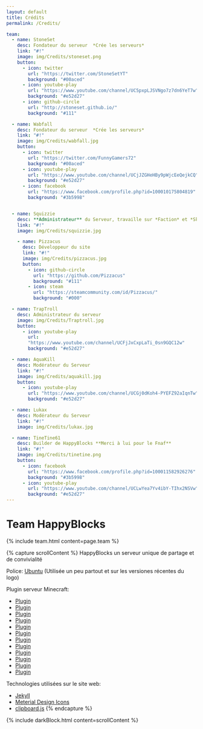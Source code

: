 ```yaml
---
layout: default
title: Crédits
permalink: /Credits/

team:
  - name: StoneSet
    desc: Fondateur du serveur  *Crée les serveurs*
    link: "#!"
    image: img/Credits/stoneset.png
    button:
      - icon: twitter
        url: "https://twitter.com/StoneSetYT"
        background: "#00aced"
      - icon: youtube-play
        url: "https://www.youtube.com/channel/UC5pxpLJSVNgo7z7dn6YeT7w"
        background: "#e52d27"
      - icon: github-circle
        url: "http://stoneset.github.io/"
        background: "#111"

  - name: Wabfall
    desc: Fondateur du serveur  *Crée les serveurs*
    link: "#!"
    image: img/Credits/wabfall.jpg
    button:
      - icon: twitter
        url: "https://twitter.com/FunnyGamers72"
        background: "#00aced"
      - icon: youtube-play
        url: "https://www.youtube.com/channel/UCjJZGHeHBy9pWjcEeQejkCQ"
        background: "#e52d27"
      - icon: facebook
        url: "https://www.facebook.com/profile.php?id=100010175804819"
        background: "#3b5998"


  - name: Squizzie
    desc: **Administrateur** du Serveur, travaille sur *Faction* et *Skyblock*
    link: "#!"
    image: img/Credits/squizzie.jpg

    - name: Pizzacus
      desc: Développeur du site
      link: "#!"
      image: img/Credits/pizzacus.jpg
      button:
        - icon: github-circle
          url: "https://github.com/Pizzacus"
          background: "#111"
        - icon: steam
          url: "https://steamcommunity.com/id/Pizzacus/"
          background: "#000"

  - name: TrapTroll
    desc: Administrateur du serveur
    image: img/Credits/Traptroll.jpg
    button:
      - icon: youtube-play
        url:
        "https://www.youtube.com/channel/UCFjJxCxpLaTi_0sn9GQC12w"
        background: "#e52d27"

  - name: AquaKill
    desc: Modérateur du Serveur
    link: "#!"
    image: img/Credits/aquakill.jpg
    button:
      - icon: youtube-play
        url: "https://www.youtube.com/channel/UCGj0dKoh4-PYEFZ92aIqnTw"
        background: "#e52d27"

  - name: Lukax
    desc: Modérateur du Serveur
    link: "#!"
    image: img/Credits/lukax.jpg

  - name: TineTine61
    desc: Builder de HappyBlocks **Merci à lui pour le Fnaf**
    link: "#!"
    image: img/Credits/tinetine.png
    button:
      - icon: facebook
        url: "https://www.facebook.com/profile.php?id=100011582926276"
        background: "#3b5998"
      - icon: youtube-play
        url: "https://www.youtube.com/channel/UCLwYea7Yv4ibY-TIhx2NSVw"
        background: "#e52d27"
---
```


# Team HappyBlocks

{% include team.html content=page.team %}

{% capture scrollContent %}
HappyBlocks un serveur unique de partage et de convivialité

Police: [Ubuntu](http://font.ubuntu.com/) (Utilisée un peu partout et sur les versiones récentes du logo)

Plugin serveur Minecraft:
 * [Plugin](#!)
 * [Plugin](#!)
 * [Plugin](#!)
 * [Plugin](#!)
 * [Plugin](#!)
 * [Plugin](#!)
 * [Plugin](#!)
 * [Plugin](#!)
 * [Plugin](#!)
 * [Plugin](#!)
 * [Plugin](#!)
 * [Plugin](#!)

Technologies utilisées sur le site web:
 * [Jekyll](http://jekyllrb.com)
 * [Meterial Design Icons](http://materialdesignicons.com)
 * [clipboard.js](https://clipboardjs.com/)
{% endcapture %}

{% include darkBlock.html content=scrollContent %}
